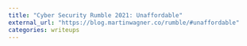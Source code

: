 ```yaml
---
title: "Cyber Security Rumble 2021: Unaffordable"
external_url: "https://blog.martinwagner.co/rumble/#unaffordable"
categories: writeups
---
```


